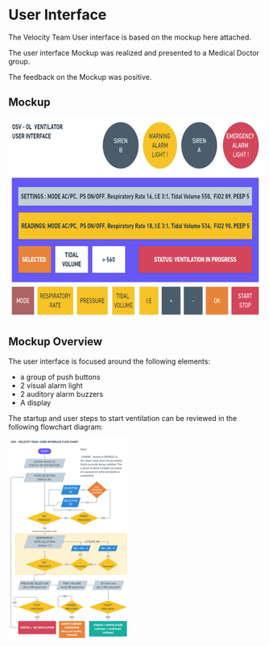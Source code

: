 # User Interface 

The Velocity Team User interface is based on the mockup here attached.

The user interface Mockup was realized and presented to a Medical Doctor group.

The feedback on the Mockup was positive.

## Mockup 

<img src='control-electronics/Electronic-Modules/User_Interface/OSV-UserInterface-Velocity-Team/UI_Mockup/USER-INTERFACE.png' height="400"></img>


## Mockup Overview

The user interface is focused around the following elements:

- a group of push buttons
- 2 visual alarm light 
- 2 auditory alarm buzzers
- A display

The startup and user steps to start ventilation can be reviewed in the following flowchart diagram:

<img src='control-electronics/Electronic-Modules/User_Interface/OSV-UserInterface-Velocity-Team/UI_Mockup/USER-INTERFACE_flowchart.png' height="400"></img>
